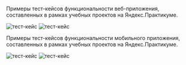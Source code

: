 Примеры тест-кейсов функциональности веб-приложения, составленных в рамках учебных проектов на Яндекс.Практикуме. 

![тест-кейс](https://github.com/ShapovalovaEV/test/blob/main/test_cases/test_case%201.1.png)
![тест-кейс](https://github.com/ShapovalovaEV/test/blob/main/test_cases/test_case%201.2.png)

<a id="a"> Примеры тест-кейсов функциональности мобильного приложения, составленных в рамках учебных проектов на Яндекс.Практикуме. </a>

![тест-кейс](https://github.com/ShapovalovaEV/test/blob/main/test_cases/test_case%202.1.png)
![тест-кейс](https://github.com/ShapovalovaEV/test/blob/main/test_cases/test_case%202.2.png)
